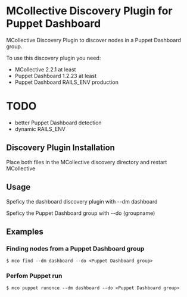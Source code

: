 # MCollective Discovery Plugin for Puppet Dashboard

MCollective Discovery Plugin to discover nodes in a Puppet Dashboard group.

To use this discovery plugin you need:
  * MCollective 2.2.1 at least
  * Puppet Dashboard 1.2.23 at least
  * Puppet Dashboard RAILS_ENV production

# TODO

  * better Puppet Dashboard detection
  * dynamic RAILS_ENV

## Discovery Plugin Installation

Place both files in the MCollective discovery directory and restart MCollective

## Usage

Speficy the dashboard discovery plugin with
--dm dashboard

Speficy the Puppet Dashboard group with
--do (groupname)

## Examples

### Finding nodes from a Puppet Dashboard group

    $ mco find --dm dashboard --do <Puppet Dashboard group>

### Perfom Puppet run

    $ mco puppet runonce --dm dashboard --do <Puppet Dashboard group>

